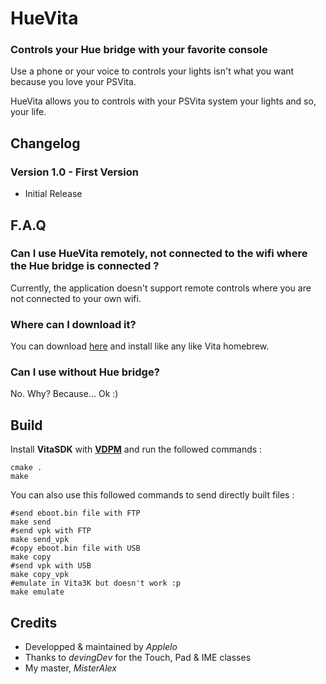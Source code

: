 # HueVita

### Controls your Hue bridge with your favorite console

Use a phone or your voice to controls your lights isn't what you want because you love your PSVita.

HueVita allows you to controls with your PSVita system your lights and so, your life.

## Changelog

### Version 1.0 - First Version

- Initial Release

## F.A.Q

### Can I use HueVita remotely, not connected to the wifi where the Hue bridge is connected ?

Currently, the application doesn't support remote controls where you are not connected to your own wifi.

### Where can I download it?

You can download [here](https://github.com/Applelo/SwitchSD2Vita/releases) and install like any like Vita homebrew.


### Can I use without Hue bridge?
No. Why? Because... Ok :)

## Build
Install **VitaSDK** with [**VDPM**](https://github.com/vitasdk/vdpm) and run the followed commands :

```shell
cmake .
make
```

You can also use this followed commands to send directly built files :

```shell
#send eboot.bin file with FTP
make send
#send vpk with FTP
make send_vpk
#copy eboot.bin file with USB
make copy
#send vpk with USB
make copy_vpk
#emulate in Vita3K but doesn't work :p
make emulate
```

## Credits

* Developped & maintained by *Applelo*
* Thanks to *devingDev* for the Touch, Pad & IME classes
* My master, *MisterAlex*
